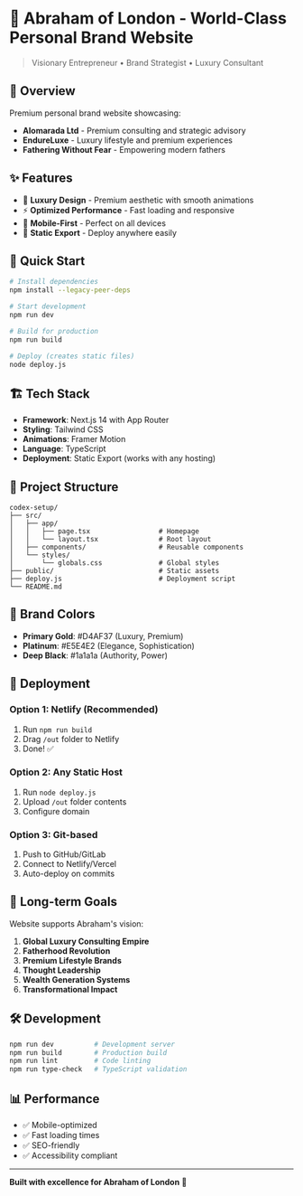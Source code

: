 # 🌟 Abraham of London - World-Class Personal Brand Website

> Visionary Entrepreneur • Brand Strategist • Luxury Consultant

## 🎯 Overview

Premium personal brand website showcasing:
- **Alomarada Ltd** - Premium consulting and strategic advisory
- **EndureLuxe** - Luxury lifestyle and premium experiences  
- **Fathering Without Fear** - Empowering modern fathers

## ✨ Features

- 🎨 **Luxury Design** - Premium aesthetic with smooth animations
- ⚡ **Optimized Performance** - Fast loading and responsive
- 📱 **Mobile-First** - Perfect on all devices
- 🚀 **Static Export** - Deploy anywhere easily

## 🚀 Quick Start

```bash
# Install dependencies
npm install --legacy-peer-deps

# Start development
npm run dev

# Build for production
npm run build

# Deploy (creates static files)
node deploy.js
```

## 🏗️ Tech Stack

- **Framework**: Next.js 14 with App Router
- **Styling**: Tailwind CSS
- **Animations**: Framer Motion
- **Language**: TypeScript
- **Deployment**: Static Export (works with any hosting)

## 📁 Project Structure

```
codex-setup/
├── src/
│   ├── app/
│   │   ├── page.tsx                 # Homepage
│   │   └── layout.tsx               # Root layout
│   ├── components/                  # Reusable components
│   └── styles/
│       └── globals.css              # Global styles
├── public/                          # Static assets
├── deploy.js                        # Deployment script
└── README.md
```

## 🎨 Brand Colors

- **Primary Gold**: #D4AF37 (Luxury, Premium)
- **Platinum**: #E5E4E2 (Elegance, Sophistication)  
- **Deep Black**: #1a1a1a (Authority, Power)

## 🚀 Deployment

### Option 1: Netlify (Recommended)
1. Run `npm run build`
2. Drag `/out` folder to Netlify
3. Done! ✅

### Option 2: Any Static Host
1. Run `node deploy.js`
2. Upload `/out` folder contents
3. Configure domain

### Option 3: Git-based
1. Push to GitHub/GitLab
2. Connect to Netlify/Vercel
3. Auto-deploy on commits

## 🎯 Long-term Goals

Website supports Abraham's vision:
1. **Global Luxury Consulting Empire**
2. **Fatherhood Revolution** 
3. **Premium Lifestyle Brands**
4. **Thought Leadership**
5. **Wealth Generation Systems**
6. **Transformational Impact**

## 🛠️ Development

```bash
npm run dev          # Development server
npm run build        # Production build
npm run lint         # Code linting
npm run type-check   # TypeScript validation
```

## 📊 Performance

- ✅ Mobile-optimized
- ✅ Fast loading times
- ✅ SEO-friendly
- ✅ Accessibility compliant

---

**Built with excellence for Abraham of London** 🌟